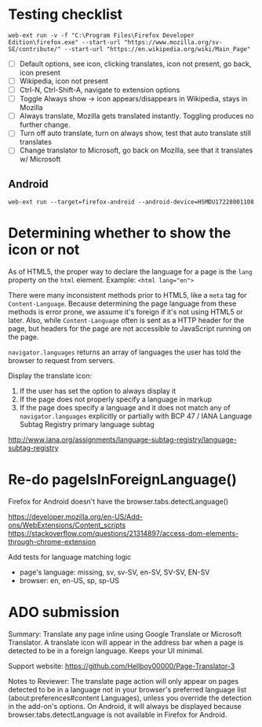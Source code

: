 # Testing checklist
```
web-ext run -v -f "C:\Program Files\Firefox Developer Edition\firefox.exe" --start-url "https://www.mozilla.org/sv-SE/contribute/" --start-url "https://en.wikipedia.org/wiki/Main_Page"
```
- [ ] Default options, see icon, clicking translates, icon not present, go back, icon present
- [ ] Wikipedia, icon not present
- [ ] Ctrl-N, Ctrl-Shift-A, navigate to extension options
- [ ] Toggle Always show -> icon appears/disappears in Wikipedia, stays in Mozilla
- [ ] Always translate, Mozilla gets translated instantly. Toggling produces no further change.
- [ ] Turn off auto translate, turn on always show, test that auto translate still translates
- [ ] Change translator to Microsoft, go back on Mozilla, see that it translates w/ Microsoft

## Android

```
web-ext run --target=firefox-android --android-device=HSMDU17228001108
```

# Determining whether to show the icon or not

As of HTML5, the proper way to declare the language for a page is the `lang` property on the `html` element. Example: `<html lang="en">`

There were many inconsistent methods prior to HTML5, like a `meta` tag for `Content-Language`. Because determining the page language from these methods is error prone, we assume it's foreign if it's not using HTML5 or later. Also, while `Content-Language` often is sent as a HTTP header for the page, but headers for the page are not accessible to JavaScript running on the page.

`navigator.languages` returns an array of languages the user has told the browser to request from servers. 

Display the translate icon:

1. If the user has set the option to always display it
2. If the page does not properly specify a language in markup
3. If the page does specify a language and it does not match any of `navigator.languages` explicitly or partially with BCP 47 / IANA Language Subtag Registry primary language subtag

http://www.iana.org/assignments/language-subtag-registry/language-subtag-registry

# Re-do pageIsInForeignLanguage()

Firefox for Android doesn't have the browser.tabs.detectLanguage()

https://developer.mozilla.org/en-US/Add-ons/WebExtensions/Content_scripts
https://stackoverflow.com/questions/21314897/access-dom-elements-through-chrome-extension

Add tests for language matching logic
- page's language: missing, sv, sv-SV, en-SV, SV-SV, EN-SV
- browser: en, en-US, sp, sp-US


# ADO submission

Summary:
Translate any page inline using Google Translate or Microsoft Translator. A translate icon will appear in the address bar when a page is detected to be in a foreign language. Keeps your UI minimal.

Support website: https://github.com/Hellboy00000/Page-Translator-3

Notes to Reviewer: 
The translate page action will only appear on pages detected to be in a language not in your browser's preferred language list (about:preferences#content Languages), unless you override the detection in the add-on's options. On Android, it will always be displayed because browser.tabs.detectLanguage is not available in Firefox for Android.